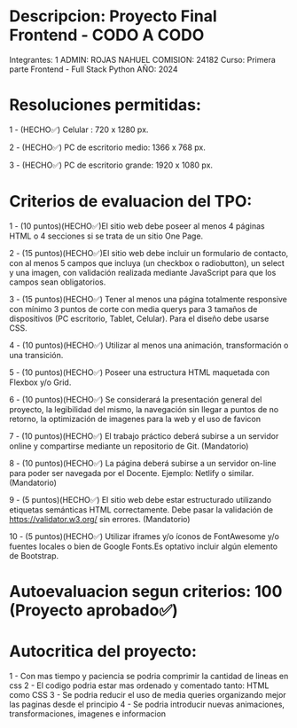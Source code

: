 # Descripcion: Proyecto Final Frontend - CODO A CODO 
Integrantes: 1
ADMIN: ROJAS NAHUEL
COMISION: 24182
Curso: Primera parte Frontend - Full Stack Python
AÑO: 2024

# Resoluciones permitidas:

1 - (HECHO✅) Celular : 720 x 1280 px.

2 - (HECHO✅) PC de escritorio medio: 1366 x 768 px.

3 - (HECHO✅) PC de escritorio grande: 1920 x 1080 px.

# Criterios de evaluacion del TPO:

1 - (10 puntos)(HECHO✅)El sitio web debe poseer al menos 4 páginas HTML o 4 secciones
si se trata de un sitio One Page. 

2 - (15 puntos)(HECHO✅)El sitio web debe incluir un formulario de contacto, con al menos 5
campos que incluya (un checkbox o radiobutton), un select y una
imagen, con validación realizada mediante JavaScript para que los
campos sean obligatorios.

3 - (15 puntos)(HECHO✅) Tener al menos una página totalmente responsive con mínimo 3
puntos de corte con media querys para 3 tamaños de dispositivos
(PC escritorio, Tablet, Celular). Para el diseño debe usarse CSS.

4 - (10 puntos)(HECHO✅) Utilizar al menos una animación, transformación o una transición.

5 - (10 puntos)(HECHO✅) Poseer una estructura HTML maquetada con Flexbox y/o Grid.

6 - (10 puntos)(HECHO✅) Se considerará la presentación general del proyecto, la
legibilidad del mismo, la navegación sin llegar a puntos de no
retorno, la optimización de imagenes para la web y el uso de
favicon

7 - (10 puntos)(HECHO✅) El trabajo práctico deberá subirse a un servidor online y
compartirse mediante un repositorio de Git. (Mandatorio)

8 - (10 puntos)(HECHO✅) La página deberá subirse a un servidor on-line para poder
ser navegada por el Docente. Ejemplo: Netlify o similar.
(Mandatorio)

9 - (5 puntos)(HECHO✅) El sitio web debe estar estructurado utilizando etiquetas
semánticas HTML correctamente. Debe pasar la validación
de https://validator.w3.org/ sin errores. (Mandatorio)

10 - (5 puntos)(HECHO✅) Utilizar iframes y/o íconos de FontAwesome y/o fuentes
locales o bien de Google Fonts.Es optativo incluir algún
elemento de Bootstrap.

# Autoevaluacion segun criterios: 100 (Proyecto aprobado✅)

# Autocritica del proyecto: 
1 - Con mas tiempo y paciencia se podria comprimir la cantidad de lineas en css
2 - El codigo podria estar mas ordenado y comentado tanto: HTML como CSS
3 - Se podria reducir el uso de media queries organizando mejor las paginas desde el principio
4 - Se podria introducir nuevas animaciones, transformaciones, imagenes e informacion
